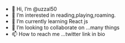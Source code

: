 - 👋 Hi, I’m @uzzal50
- 👀 I’m interested in reading,playing,roaming.
- 🌱 I’m currently learning React js
- 💞️ I’m looking to collaborate on ...many things
- 📫 How to reach me ...twitter link in bio

<!---
uzzal50/uzzal50 is a ✨ special ✨ repository because its `README.md` (this file) appears on your GitHub profile.
You can click the Preview link to take a look at your changes.
--->
